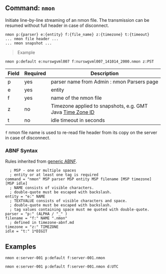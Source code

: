 ## Command: `nmon`

Initiate line-by-line streaming of an nmon file. The transmission can be resumed without full header in case of disconnect.

```
nmon p:{parser} e:{entity} f:{file_name} z:{timezone} t:{timeout}
... nmon file header ...
... nmon snapshot ...
```

> Example

```
nmon p:default e:nurswgvml007 f:nurswgvml007_141014_2000.nmon z:PST
```

| **Field** | **Required** | **Description**                            |
|---|---|---|
| p         | yes          | parser name from Admin : nmon Parsers page |
| e         | yes          | entity                                     |
| f         | yes          | name of the nmon file                      |
| z         | no           | Timezone applied to snapshots, e.g. GMT<br>Java [Time Zone ID](timezone-abnf.md)  |
| t         | no           | idle timeout in seconds                    |

`f` nmon file name is used to re-read file header from its copy on the server in case of disconnect.

### ABNF Syntax

Rules inherited from [generic ABNF](generic-abnf.md).

```properties
  ; MSP - one or multiple spaces
  ; entity or at least one tag is required
command = "nmon" MSP parser MSP entity MSP filename [MSP timezone] [MSP idle]
  ; NAME consists of visible characters. 
  ; double-quote must be escaped with backslash.
entity = "e:" NAME
  ; TEXTVALUE consists of visible characters and space. 
  ; double-quote must be escaped with backslash. 
  ; tag values containing space must me quoted with double-quote.  
parser = "p:" (ALPHA / "_" )
filename = "f:" NAME ".nmon"
  ; defined in timezone-abnf.md
timezone = "z:" TIMEZONE
idle = "t:" 1*DIGIT
```

## Examples

```ls
nmon e:server-001 p:default f:server-001.nmon
```

```ls
nmon e:server-001 p:default f:server-001.nmon d:UTC
```
